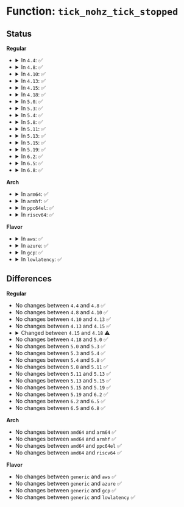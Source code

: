# Function: <code>tick_nohz_tick_stopped</code>

## Status
<b>Regular</b>
<ul>
<li>
<details>
<summary>In <code>4.4</code>: ✅</summary>

```c
int tick_nohz_tick_stopped();
```

**Collision:** Unique Global

**Inline:** No

**Transformation:** False

**Instances:**

```
In kernel/time/tick-sched.c (ffffffff810fea60)
Location: kernel/time/tick-sched.c:408
Inline: False
```
**Symbols:**

```
ffffffff810fea60-ffffffff810fea72: tick_nohz_tick_stopped (STB_GLOBAL)
```
</details>
</li>
<li>
<details>
<summary>In <code>4.8</code>: ✅</summary>

```c
int tick_nohz_tick_stopped();
```

**Collision:** Unique Global

**Inline:** No

**Transformation:** False

**Instances:**

```
In kernel/time/tick-sched.c (ffffffff81105e00)
Location: kernel/time/tick-sched.c:500
Inline: False
Direct callers:
  - kernel/sched/fair.c:cpu_load_update_active
```
**Symbols:**

```
ffffffff81105e00-ffffffff81105e12: tick_nohz_tick_stopped (STB_GLOBAL)
```
</details>
</li>
<li>
<details>
<summary>In <code>4.10</code>: ✅</summary>

```c
int tick_nohz_tick_stopped();
```

**Collision:** Unique Global

**Inline:** No

**Transformation:** False

**Instances:**

```
In kernel/time/tick-sched.c (ffffffff8110d540)
Location: kernel/time/tick-sched.c:498
Inline: False
Direct callers:
  - kernel/sched/fair.c:cpu_load_update_active
```
**Symbols:**

```
ffffffff8110d540-ffffffff8110d552: tick_nohz_tick_stopped (STB_GLOBAL)
```
</details>
</li>
<li>
<details>
<summary>In <code>4.13</code>: ✅</summary>

```c
int tick_nohz_tick_stopped();
```

**Collision:** Unique Global

**Inline:** No

**Transformation:** False

**Instances:**

```
In kernel/time/tick-sched.c (ffffffff8110f400)
Location: kernel/time/tick-sched.c:508
Inline: False
Direct callers:
  - kernel/sched/fair.c:cpu_load_update_active
```
**Symbols:**

```
ffffffff8110f400-ffffffff8110f412: tick_nohz_tick_stopped (STB_GLOBAL)
```
</details>
</li>
<li>
<details>
<summary>In <code>4.15</code>: ✅</summary>

```c
int tick_nohz_tick_stopped();
```

**Collision:** Unique Global

**Inline:** No

**Transformation:** False

**Instances:**

```
In kernel/time/tick-sched.c (ffffffff8111a6c0)
Location: kernel/time/tick-sched.c:484
Inline: False
Direct callers:
  - kernel/sched/fair.c:cpu_load_update_active
```
**Symbols:**

```
ffffffff8111a6c0-ffffffff8111a6d2: tick_nohz_tick_stopped (STB_GLOBAL)
```
</details>
</li>
<li>
<details>
<summary>In <code>4.18</code>: ✅</summary>

```c
bool tick_nohz_tick_stopped();
```

**Collision:** Unique Global

**Inline:** No

**Transformation:** False

**Instances:**

```
In kernel/time/tick-sched.c (ffffffff811270f0)
Location: kernel/time/tick-sched.c:468
Inline: False
Direct callers:
  - kernel/sched/idle.c:do_idle
  - kernel/sched/fair.c:cpu_load_update_active
  - drivers/cpuidle/governors/menu.c:menu_select
  - drivers/cpuidle/governors/menu.c:menu_select
  - drivers/cpuidle/governors/menu.c:menu_select
  - drivers/cpuidle/governors/menu.c:menu_select
```
**Symbols:**

```
ffffffff811270f0-ffffffff81127113: tick_nohz_tick_stopped (STB_GLOBAL)
```
</details>
</li>
<li>
<details>
<summary>In <code>5.0</code>: ✅</summary>

```c
bool tick_nohz_tick_stopped();
```

**Collision:** Unique Global

**Inline:** No

**Transformation:** False

**Instances:**

```
In kernel/time/tick-sched.c (ffffffff811327e0)
Location: kernel/time/tick-sched.c:465
Inline: False
Direct callers:
  - kernel/sched/idle.c:do_idle
  - kernel/sched/fair.c:cpu_load_update_active
  - drivers/cpuidle/governors/menu.c:menu_select
  - drivers/cpuidle/governors/menu.c:menu_select
  - drivers/cpuidle/governors/menu.c:menu_select
```
**Symbols:**

```
ffffffff811327e0-ffffffff81132803: tick_nohz_tick_stopped (STB_GLOBAL)
```
</details>
</li>
<li>
<details>
<summary>In <code>5.3</code>: ✅</summary>

```c
bool tick_nohz_tick_stopped();
```

**Collision:** Unique Global

**Inline:** No

**Transformation:** False

**Instances:**

```
In kernel/time/tick-sched.c (ffffffff8113d350)
Location: kernel/time/tick-sched.c:474
Inline: False
Direct callers:
  - kernel/sched/idle.c:do_idle
  - drivers/cpuidle/governors/menu.c:menu_select
  - drivers/cpuidle/governors/menu.c:menu_select
  - drivers/cpuidle/governors/menu.c:menu_select
  - drivers/cpuidle/governors/teo.c:teo_select
  - drivers/cpuidle/governors/teo.c:teo_select
  - drivers/cpuidle/governors/teo.c:teo_select
```
**Symbols:**

```
ffffffff8113d350-ffffffff8113d373: tick_nohz_tick_stopped (STB_GLOBAL)
```
</details>
</li>
<li>
<details>
<summary>In <code>5.4</code>: ✅</summary>

```c
bool tick_nohz_tick_stopped();
```

**Collision:** Unique Global

**Inline:** No

**Transformation:** False

**Instances:**

```
In kernel/time/tick-sched.c (ffffffff81148ef0)
Location: kernel/time/tick-sched.c:478
Inline: False
Direct callers:
  - kernel/sched/idle.c:do_idle
  - drivers/cpuidle/governors/menu.c:menu_select
  - drivers/cpuidle/governors/menu.c:menu_select
  - drivers/cpuidle/governors/menu.c:menu_select
  - drivers/cpuidle/governors/teo.c:teo_select
  - drivers/cpuidle/governors/teo.c:teo_select
  - drivers/cpuidle/governors/teo.c:teo_select
  - drivers/cpuidle/governors/teo.c:teo_select
```
**Symbols:**

```
ffffffff81148ef0-ffffffff81148f13: tick_nohz_tick_stopped (STB_GLOBAL)
```
</details>
</li>
<li>
<details>
<summary>In <code>5.8</code>: ✅</summary>

```c
bool tick_nohz_tick_stopped();
```

**Collision:** Unique Global

**Inline:** No

**Transformation:** False

**Instances:**

```
In kernel/time/tick-sched.c (ffffffff81159000)
Location: kernel/time/tick-sched.c:503
Inline: False
Direct callers:
  - kernel/sched/idle.c:cpuidle_idle_call
  - drivers/cpuidle/governors/menu.c:menu_select
  - drivers/cpuidle/governors/menu.c:menu_select
  - drivers/cpuidle/governors/menu.c:menu_select
  - drivers/cpuidle/governors/menu.c:menu_select
  - drivers/cpuidle/governors/teo.c:teo_select
  - drivers/cpuidle/governors/teo.c:teo_select
  - drivers/cpuidle/governors/teo.c:teo_select
  - drivers/cpuidle/governors/teo.c:teo_select
```
**Symbols:**

```
ffffffff81159000-ffffffff81159023: tick_nohz_tick_stopped (STB_GLOBAL)
```
</details>
</li>
<li>
<details>
<summary>In <code>5.11</code>: ✅</summary>

```c
bool tick_nohz_tick_stopped();
```

**Collision:** Unique Global

**Inline:** No

**Transformation:** False

**Instances:**

```
In kernel/time/tick-sched.c (ffffffff81154fe0)
Location: kernel/time/tick-sched.c:551
Inline: False
Direct callers:
  - kernel/sched/idle.c:cpuidle_idle_call
  - drivers/cpuidle/governors/menu.c:menu_select
  - drivers/cpuidle/governors/menu.c:menu_select
  - drivers/cpuidle/governors/menu.c:menu_select
  - drivers/cpuidle/governors/menu.c:menu_select
  - drivers/cpuidle/governors/teo.c:teo_select
  - drivers/cpuidle/governors/teo.c:teo_select
  - drivers/cpuidle/governors/teo.c:teo_select
  - drivers/cpuidle/governors/teo.c:teo_select
```
**Symbols:**

```
ffffffff81154fe0-ffffffff81155003: tick_nohz_tick_stopped (STB_GLOBAL)
```
</details>
</li>
<li>
<details>
<summary>In <code>5.13</code>: ✅</summary>

```c
bool tick_nohz_tick_stopped();
```

**Collision:** Unique Global

**Inline:** No

**Transformation:** False

**Instances:**

```
In kernel/time/tick-sched.c (ffffffff81156350)
Location: kernel/time/tick-sched.c:552
Inline: False
Direct callers:
  - kernel/sched/idle.c:cpuidle_idle_call
  - drivers/cpuidle/governors/menu.c:menu_select
  - drivers/cpuidle/governors/menu.c:menu_select
  - drivers/cpuidle/governors/menu.c:menu_select
  - drivers/cpuidle/governors/menu.c:menu_select
  - drivers/cpuidle/governors/teo.c:teo_select
  - drivers/cpuidle/governors/teo.c:teo_select
  - drivers/cpuidle/governors/teo.c:teo_select
  - drivers/cpuidle/governors/teo.c:teo_select
```
**Symbols:**

```
ffffffff81156350-ffffffff81156373: tick_nohz_tick_stopped (STB_GLOBAL)
```
</details>
</li>
<li>
<details>
<summary>In <code>5.15</code>: ✅</summary>

```c
bool tick_nohz_tick_stopped();
```

**Collision:** Unique Global

**Inline:** No

**Transformation:** False

**Instances:**

```
In kernel/time/tick-sched.c (ffffffff8117b030)
Location: kernel/time/tick-sched.c:587
Inline: False
Direct callers:
  - kernel/sched/idle.c:cpuidle_idle_call
  - drivers/cpuidle/governors/menu.c:menu_select
  - drivers/cpuidle/governors/menu.c:menu_select
  - drivers/cpuidle/governors/menu.c:menu_select
  - drivers/cpuidle/governors/teo.c:teo_select
  - drivers/cpuidle/governors/teo.c:teo_select
  - drivers/cpuidle/governors/teo.c:teo_select
```
**Symbols:**

```
ffffffff8117b030-ffffffff8117b053: tick_nohz_tick_stopped (STB_GLOBAL)
```
</details>
</li>
<li>
<details>
<summary>In <code>5.19</code>: ✅</summary>

```c
bool tick_nohz_tick_stopped();
```

**Collision:** Unique Global

**Inline:** No

**Transformation:** False

**Instances:**

```
In kernel/time/tick-sched.c (ffffffff811b0660)
Location: kernel/time/tick-sched.c:603
Inline: False
Direct callers:
  - kernel/sched/build_policy.c:cpuidle_idle_call
  - kernel/irq_work.c:__irq_work_queue_local
  - drivers/cpuidle/governors/menu.c:menu_select
  - drivers/cpuidle/governors/menu.c:menu_select
  - drivers/cpuidle/governors/menu.c:menu_select
  - drivers/cpuidle/governors/teo.c:teo_select
  - drivers/cpuidle/governors/teo.c:teo_select
  - drivers/cpuidle/governors/teo.c:teo_select
```
**Symbols:**

```
ffffffff811b0660-ffffffff811b0687: tick_nohz_tick_stopped (STB_GLOBAL)
```
</details>
</li>
<li>
<details>
<summary>In <code>6.2</code>: ✅</summary>

```c
bool tick_nohz_tick_stopped();
```

**Collision:** Unique Global

**Inline:** No

**Transformation:** False

**Instances:**

```
In kernel/time/tick-sched.c (ffffffff811f1170)
Location: kernel/time/tick-sched.c:603
Inline: False
Direct callers:
  - kernel/sched/build_policy.c:cpuidle_idle_call
  - kernel/irq_work.c:__irq_work_queue_local
  - drivers/cpuidle/governors/menu.c:menu_select
  - drivers/cpuidle/governors/menu.c:menu_select
  - drivers/cpuidle/governors/menu.c:menu_select
  - drivers/cpuidle/governors/teo.c:teo_select
  - drivers/cpuidle/governors/teo.c:teo_select
  - drivers/cpuidle/governors/teo.c:teo_select
```
**Symbols:**

```
ffffffff811f1170-ffffffff811f1197: tick_nohz_tick_stopped (STB_GLOBAL)
```
</details>
</li>
<li>
<details>
<summary>In <code>6.5</code>: ✅</summary>

```c
bool tick_nohz_tick_stopped();
```

**Collision:** Unique Global

**Inline:** No

**Transformation:** False

**Instances:**

```
In kernel/time/tick-sched.c (ffffffff81205960)
Location: kernel/time/tick-sched.c:624
Inline: False
Direct callers:
  - kernel/sched/build_policy.c:cpuidle_idle_call
  - drivers/cpuidle/governors/menu.c:menu_select
  - drivers/cpuidle/governors/menu.c:menu_select
  - drivers/cpuidle/governors/menu.c:menu_select
  - drivers/cpuidle/governors/teo.c:teo_select
  - drivers/cpuidle/governors/teo.c:teo_select
  - drivers/cpuidle/governors/teo.c:teo_select
  - drivers/cpuidle/governors/teo.c:teo_select
  - drivers/cpuidle/governors/teo.c:teo_select
```
**Symbols:**

```
ffffffff81205960-ffffffff81205986: tick_nohz_tick_stopped (STB_GLOBAL)
```
</details>
</li>
<li>
<details>
<summary>In <code>6.8</code>: ✅</summary>

```c
bool tick_nohz_tick_stopped();
```

**Collision:** Unique Global

**Inline:** No

**Transformation:** False

**Instances:**

```
In kernel/time/tick-sched.c (ffffffff8121cb00)
Location: kernel/time/tick-sched.c:625
Inline: False
Direct callers:
  - kernel/sched/core.c:wake_up_nohz_cpu
  - kernel/sched/build_policy.c:cpuidle_idle_call
  - drivers/cpuidle/governors/menu.c:menu_select
  - drivers/cpuidle/governors/menu.c:menu_select
  - drivers/cpuidle/governors/menu.c:menu_select
  - drivers/cpuidle/governors/teo.c:teo_select
  - drivers/cpuidle/governors/teo.c:teo_select
  - drivers/cpuidle/governors/teo.c:teo_select
  - drivers/cpuidle/governors/teo.c:teo_select
  - drivers/cpuidle/governors/teo.c:teo_select
  - drivers/cpuidle/governors/teo.c:teo_select
  - drivers/cpuidle/governors/teo.c:teo_select
  - drivers/cpuidle/governors/teo.c:teo_select
```
**Symbols:**

```
ffffffff8121cb00-ffffffff8121cb26: tick_nohz_tick_stopped (STB_GLOBAL)
```
</details>
</li>
</ul>
<b>Arch</b>
<ul>
<li>
<details>
<summary>In <code>arm64</code>: ✅</summary>

```c
bool tick_nohz_tick_stopped();
```

**Collision:** Unique Global

**Inline:** No

**Transformation:** False

**Instances:**

```
In kernel/time/tick-sched.c (ffff8000101b5388)
Location: kernel/time/tick-sched.c:478
Inline: False
Direct callers:
  - kernel/sched/idle.c:do_idle
  - drivers/cpuidle/governors/menu.c:menu_select
  - drivers/cpuidle/governors/menu.c:menu_select
  - drivers/cpuidle/governors/menu.c:menu_select
  - drivers/cpuidle/governors/teo.c:teo_select
  - drivers/cpuidle/governors/teo.c:teo_select
  - drivers/cpuidle/governors/teo.c:teo_select
  - drivers/cpuidle/governors/teo.c:teo_select
```
**Symbols:**

```
ffff8000101b5388-ffff8000101b53b8: tick_nohz_tick_stopped (STB_GLOBAL)
```
</details>
</li>
<li>
<details>
<summary>In <code>armhf</code>: ✅</summary>

```c
bool tick_nohz_tick_stopped();
```

**Collision:** Unique Global

**Inline:** No

**Transformation:** False

**Instances:**

```
In kernel/time/tick-sched.c (c03ff1f8)
Location: kernel/time/tick-sched.c:478
Inline: False
Direct callers:
  - kernel/sched/idle.c:do_idle
  - drivers/cpuidle/governors/menu.c:menu_select
  - drivers/cpuidle/governors/menu.c:menu_select
  - drivers/cpuidle/governors/menu.c:menu_select
  - drivers/cpuidle/governors/teo.c:teo_select
  - drivers/cpuidle/governors/teo.c:teo_select
  - drivers/cpuidle/governors/teo.c:teo_select
  - drivers/cpuidle/governors/teo.c:teo_select
```
**Symbols:**

```
c03ff1f8-c03ff228: tick_nohz_tick_stopped (STB_GLOBAL)
```
</details>
</li>
<li>
<details>
<summary>In <code>ppc64el</code>: ✅</summary>

```c
bool tick_nohz_tick_stopped();
```

**Collision:** Unique Global

**Inline:** No

**Transformation:** False

**Instances:**

```
In kernel/time/tick-sched.c (c00000000021aa50)
Location: kernel/time/tick-sched.c:478
Inline: False
Direct callers:
  - kernel/sched/idle.c:do_idle
  - drivers/cpuidle/governors/menu.c:menu_select
  - drivers/cpuidle/governors/menu.c:menu_select
  - drivers/cpuidle/governors/menu.c:menu_select
  - drivers/cpuidle/governors/teo.c:teo_select
  - drivers/cpuidle/governors/teo.c:teo_select
  - drivers/cpuidle/governors/teo.c:teo_select
  - drivers/cpuidle/governors/teo.c:teo_select
```
**Symbols:**

```
c00000000021aa50-c00000000021aa7c: tick_nohz_tick_stopped (STB_GLOBAL)
```
</details>
</li>
<li>
<details>
<summary>In <code>riscv64</code>: ✅</summary>

```c
bool tick_nohz_tick_stopped();
```

**Collision:** Unique Global

**Inline:** No

**Transformation:** False

**Instances:**

```
In kernel/time/tick-sched.c (ffffffe00013b5b8)
Location: kernel/time/tick-sched.c:478
Inline: False
```
**Symbols:**

```
ffffffe00013b5b8-ffffffe00013b5f6: tick_nohz_tick_stopped (STB_GLOBAL)
```
</details>
</li>
</ul>
<b>Flavor</b>
<ul>
<li>
<details>
<summary>In <code>aws</code>: ✅</summary>

```c
bool tick_nohz_tick_stopped();
```

**Collision:** Unique Global

**Inline:** No

**Transformation:** False

**Instances:**

```
In kernel/time/tick-sched.c (ffffffff81141510)
Location: kernel/time/tick-sched.c:478
Inline: False
Direct callers:
  - kernel/sched/idle.c:do_idle
  - drivers/cpuidle/governors/menu.c:menu_select
  - drivers/cpuidle/governors/menu.c:menu_select
  - drivers/cpuidle/governors/menu.c:menu_select
  - drivers/cpuidle/governors/teo.c:teo_select
  - drivers/cpuidle/governors/teo.c:teo_select
  - drivers/cpuidle/governors/teo.c:teo_select
  - drivers/cpuidle/governors/teo.c:teo_select
```
**Symbols:**

```
ffffffff81141510-ffffffff81141533: tick_nohz_tick_stopped (STB_GLOBAL)
```
</details>
</li>
<li>
<details>
<summary>In <code>azure</code>: ✅</summary>

```c
bool tick_nohz_tick_stopped();
```

**Collision:** Unique Global

**Inline:** No

**Transformation:** False

**Instances:**

```
In kernel/time/tick-sched.c (ffffffff81134960)
Location: kernel/time/tick-sched.c:478
Inline: False
Direct callers:
  - kernel/sched/core.c:wake_up_nohz_cpu
  - kernel/sched/idle.c:do_idle
  - drivers/cpuidle/governors/menu.c:menu_select
  - drivers/cpuidle/governors/menu.c:menu_select
  - drivers/cpuidle/governors/menu.c:menu_select
  - drivers/cpuidle/governors/teo.c:teo_select
  - drivers/cpuidle/governors/teo.c:teo_select
  - drivers/cpuidle/governors/teo.c:teo_select
  - drivers/cpuidle/governors/teo.c:teo_select
```
**Symbols:**

```
ffffffff81134960-ffffffff81134983: tick_nohz_tick_stopped (STB_GLOBAL)
```
</details>
</li>
<li>
<details>
<summary>In <code>gcp</code>: ✅</summary>

```c
bool tick_nohz_tick_stopped();
```

**Collision:** Unique Global

**Inline:** No

**Transformation:** False

**Instances:**

```
In kernel/time/tick-sched.c (ffffffff8113f3c0)
Location: kernel/time/tick-sched.c:478
Inline: False
Direct callers:
  - kernel/sched/idle.c:do_idle
  - drivers/cpuidle/governors/menu.c:menu_select
  - drivers/cpuidle/governors/menu.c:menu_select
  - drivers/cpuidle/governors/menu.c:menu_select
```
**Symbols:**

```
ffffffff8113f3c0-ffffffff8113f3e3: tick_nohz_tick_stopped (STB_GLOBAL)
```
</details>
</li>
<li>
<details>
<summary>In <code>lowlatency</code>: ✅</summary>

```c
bool tick_nohz_tick_stopped();
```

**Collision:** Unique Global

**Inline:** No

**Transformation:** False

**Instances:**

```
In kernel/time/tick-sched.c (ffffffff8114bed0)
Location: kernel/time/tick-sched.c:478
Inline: False
Direct callers:
  - kernel/sched/idle.c:do_idle
  - drivers/cpuidle/governors/menu.c:menu_select
  - drivers/cpuidle/governors/menu.c:menu_select
  - drivers/cpuidle/governors/menu.c:menu_select
  - drivers/cpuidle/governors/teo.c:teo_select
  - drivers/cpuidle/governors/teo.c:teo_select
  - drivers/cpuidle/governors/teo.c:teo_select
  - drivers/cpuidle/governors/teo.c:teo_select
```
**Symbols:**

```
ffffffff8114bed0-ffffffff8114bef3: tick_nohz_tick_stopped (STB_GLOBAL)
```
</details>
</li>
</ul>

## Differences
<b>Regular</b>
<ul>
<li>
No changes between <code>4.4</code> and <code>4.8</code> ✅
</li>
<li>
No changes between <code>4.8</code> and <code>4.10</code> ✅
</li>
<li>
No changes between <code>4.10</code> and <code>4.13</code> ✅
</li>
<li>
No changes between <code>4.13</code> and <code>4.15</code> ✅
</li>
<li>
<details>
<summary>Changed between <code>4.15</code> and <code>4.18</code> ⚠️</summary>
<ul>
<li>
<b>Return type changed. </b>
<code>int</code> ➡️ <code>bool</code>
</li>
</ul>
</details>
</li>
<li>
No changes between <code>4.18</code> and <code>5.0</code> ✅
</li>
<li>
No changes between <code>5.0</code> and <code>5.3</code> ✅
</li>
<li>
No changes between <code>5.3</code> and <code>5.4</code> ✅
</li>
<li>
No changes between <code>5.4</code> and <code>5.8</code> ✅
</li>
<li>
No changes between <code>5.8</code> and <code>5.11</code> ✅
</li>
<li>
No changes between <code>5.11</code> and <code>5.13</code> ✅
</li>
<li>
No changes between <code>5.13</code> and <code>5.15</code> ✅
</li>
<li>
No changes between <code>5.15</code> and <code>5.19</code> ✅
</li>
<li>
No changes between <code>5.19</code> and <code>6.2</code> ✅
</li>
<li>
No changes between <code>6.2</code> and <code>6.5</code> ✅
</li>
<li>
No changes between <code>6.5</code> and <code>6.8</code> ✅
</li>
</ul>
<b>Arch</b>
<ul>
<li>
No changes between <code>amd64</code> and <code>arm64</code> ✅
</li>
<li>
No changes between <code>amd64</code> and <code>armhf</code> ✅
</li>
<li>
No changes between <code>amd64</code> and <code>ppc64el</code> ✅
</li>
<li>
No changes between <code>amd64</code> and <code>riscv64</code> ✅
</li>
</ul>
<b>Flavor</b>
<ul>
<li>
No changes between <code>generic</code> and <code>aws</code> ✅
</li>
<li>
No changes between <code>generic</code> and <code>azure</code> ✅
</li>
<li>
No changes between <code>generic</code> and <code>gcp</code> ✅
</li>
<li>
No changes between <code>generic</code> and <code>lowlatency</code> ✅
</li>
</ul>
